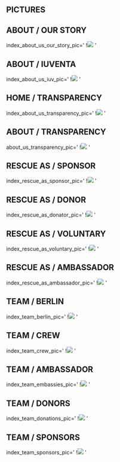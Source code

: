 ## PICTURES


## ABOUT / OUR STORY 

index_about_us_our_story_pic='
!![](../f/images/new/about_story.jpg)
'

## ABOUT / IUVENTA

index_about_us_iuv_pic='
!![](../f/images/new/about_iuventa.jpg)
'

## HOME / TRANSPARENCY

index_about_us_transparency_pic='
!![](../f/images/new/about_transparenz.jpg)
'

## ABOUT / TRANSPARENCY

about_us_transparency_pic='
!![](../f/logos/Transparente_Zivilgesellschaft.svg)
'

## RESCUE AS / SPONSOR

index_rescue_as_sponsor_pic='
!![](../f/images/new/rescue_sponsor_.jpg)
'

## RESCUE AS / DONOR

index_rescue_as_donator_pic='
!![](../f/images/new/rescue_donor.jpg)
'

## RESCUE AS / VOLUNTARY

index_rescue_as_voluntary_pic='
!![](../f/images/new/rescue_help.jpg)
'

## RESCUE AS / AMBASSADOR

index_rescue_as_ambassador_pic='
!![](../f/images/new/rescue_embassie.jpg)
'

## TEAM / BERLIN

index_team_berlin_pic='
!![](../f/images/new/team_berlin.jpg)
'
## TEAM / CREW

index_team_crew_pic='
!![](../f/images/new/team_crew.jpg)
'

## TEAM / AMBASSADOR

index_team_embassies_pic='
!![](../f/images/new/team_embassies.jpg)
'

## TEAM / DONORS

index_team_donations_pic='
!![](../f/images/new/team_donor.jpg)
'

## TEAM / SPONSORS

index_team_sponsors_pic='
!![](../f/images/new/team_sponsor_.jpg)
'
